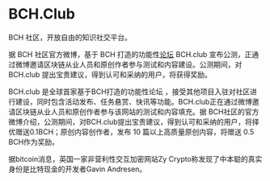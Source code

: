 # 

# BCH.Club

BCH 社区，开放自由的知识社交平台。

据 BCH 社区官方微博，基于 BCH 打造的功能性[论坛](http://www.tanpaifang.com/huiyi/) BCH.club 宣布公测，正通过微博邀请区块链从业人员和原创作者参与测试和内容建设。公测期间，对 BCH.club 提出宝贵建议，得到认可和采纳的用户，将获得奖励。

BCH.club 是全球首家基于BCH打造的功能性论坛 ，接受其他项目入驻对社区进行建设，同时包含活动发布、任务悬赏、快讯等功能。BCH.club正在通过微博邀请区块链从业人员和原创作者参与该网站的测试和内容填充。据 BCH社区的官方微博介绍，公测期间，对BCH.club提出宝贵建议，得到认可和采纳的用户，将择优赠送0.1BCH；原创内容创作者，发布 10 篇以上高质量原创内容，将赠送 0.5 BCH作为奖励。

据bitcoin消息，英国一家非营利性交互加密网站Zy Crypto称发现了中本聪的真实身份是比特现金的开发者Gavin Andresen。

